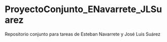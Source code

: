 # ProyectoConjunto_ENavarrete_JLSuarez
Repositorio conjunto para tareas de Esteban Navarrete y José Luis Suárez
